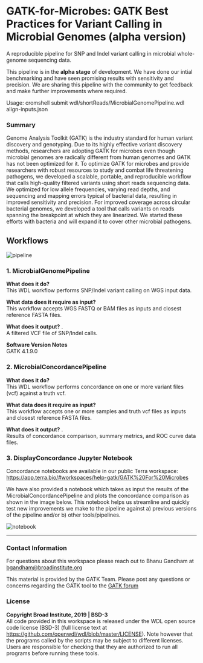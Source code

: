# GATK-for-Microbes: GATK Best Practices for Variant Calling in Microbial Genomes (alpha version)

A reproducible pipeline for SNP and Indel variant calling in microbial whole-genome sequencing data.  

This pipeline is in the **alpha stage** of development. We have done our intial benchmarking and have seen promising results with sensitivity and precision. We are  sharing this pipeline with the community to get feedback and make further improvements where required. 

Usage: cromshell submit wdl/shortReads/MicrobialGenomePipeline.wdl align-inputs.json

### Summary 

Genome Analysis Toolkit (GATK) is the industry standard for human variant discovery and genotyping. Due to its highly effective variant discovery methods, researchers are adopting GATK for microbes even though microbial genomes are radically different from human genomes and GATK has not been optimized for it. To optimize GATK for microbes and provide researchers with robust resources to study and combat life threatening pathogens, we developed a scalable, portable, and reproducible workflow that calls high-quality filtered variants using short reads sequencing data. We optimized for low allele frequencies, varying read depths, and sequencing and mapping errors typical of bacterial data, resulting in improved sensitivity and precision. For improved coverage across circular bacterial genomes, we developed a tool that calls variants on reads spanning the breakpoint at which they are linearized. We started these efforts with bacteria and will expand it to cover other microbial pathogens.

## Workflows
![pipeline](https://drive.google.com/uc?export=view&id=12RMqb-jkw6RDGgEhS1JoEr7kwQ5ycd5M)


### 1. MicrobialGenomePipeline

**What does it do?**     
This WDL workflow performs SNP/Indel variant calling on WGS input data.

**What data does it require as input?**  
This workflow accepts WGS FASTQ or BAM files as inputs and closest reference FASTA files. 

**What does it output?** .    
A filtered VCF file of SNP/Indel calls.         

**Software Version Notes**   
GATK 4.1.9.0  

### 2. MicrobialConcordancePipeline

**What does it do?**     
This WDL workflow performs concordance on one or more variant files (vcf) against a truth vcf.

**What data does it require as input?**  
This workflow accepts one or more samples and truth vcf files as inputs and closest reference FASTA files. 

**What does it output?** .    
Results of concordance comparison, summary metrics, and ROC curve data files.      

### 3. DisplayConcordance Jupyter Notebook

Concordance notebooks are available in our public Terra workspace: https://app.terra.bio/#workspaces/help-gatk/GATK%20For%20Microbes

We have also provided a notebook which takes as input the results of the MicrobialConcordancePipeline and plots the concordance comparison as shown in the image below. This notebook helps us streamline and quickly test new improvements we make to the pipeline against a) previous versions of the pipeline and/or b) other tools/pipelines.

![notebook](https://drive.google.com/uc?export=view&id=1Z_39Gv6LbvDqa1obqoTfR7PIYoKiqhFC)

---

### Contact Information  
For questions about this workspace please reach out to Bhanu Gandham at bgandham@broadinstitute.org

This material is provided by the GATK Team. Please post any questions or concerns regarding the GATK tool to the [GATK forum](https://gatk.broadinstitute.org/hc/en-us/community/topics)

### License  
**Copyright Broad Institute, 2019 | BSD-3**  
All code provided in this workspace is released under the WDL open source code license (BSD-3) (full license text at https://github.com/openwdl/wdl/blob/master/LICENSE). Note however that the programs called by the scripts may be subject to different licenses. Users are responsible for checking that they are authorized to run all programs before running these tools.




